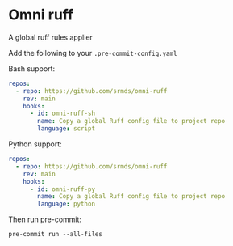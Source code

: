 # Omni ruff

A global ruff rules applier

Add the following to your `.pre-commit-config.yaml`

Bash support:

```yaml
repos:
  - repo: https://github.com/srmds/omni-ruff
    rev: main
    hooks:
      - id: omni-ruff-sh
        name: Copy a global Ruff config file to project repo
        language: script
```

Python support:

```yaml
repos:
  - repo: https://github.com/srmds/omni-ruff
    rev: main
    hooks:
      - id: omni-ruff-py
        name: Copy a global Ruff config file to project repo
        language: python
```

Then run pre-commit:

```shell
pre-commit run --all-files
```
